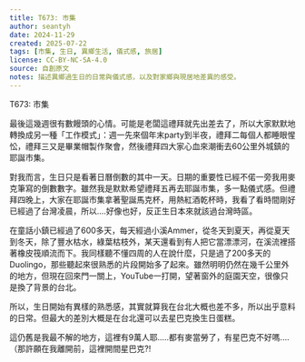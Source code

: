 ```yaml
---
title: T673: 市集
author: seantyh
date: 2024-11-29
created: 2025-07-22
tags: [市集, 生日, 異鄉生活, 儀式感, 旅居]
license: CC-BY-NC-SA-4.0
source: 自創原文
notes: 描述異鄉過生日的日常與儀式感，以及對家鄉與現居地差異的感受。
---
```

T673: 市集

最後這幾週很有數饅頭的心情。可能是老闆這禮拜就先出差去了，所以大家默默地轉換成另一種「工作模式」：週一先來個年末party到半夜，禮拜二每個人都睡眼惺忪，禮拜三又是畢業帽製作聚會，然後禮拜四大家心血來潮衝去60公里外城鎮的耶誕市集。

對我而言，生日只是看著日曆倒數的其中一天。日期的重要性已經不偌一旁我用麥克筆寫的倒數數字。雖然我是默默希望禮拜五再去耶誕市集，多一點儀式感。但禮拜四晚上，大家在耶誕市集拿著聖誕馬克杯，用熱紅酒乾杯時，我看了看時間剛好已經過了台灣凌晨，所以....好像也好，反正生日本來就該過台灣時區。

在童話小鎮已經過了600多天，每天經過小溪Ammer，從冬天到夏天，再從夏天到冬天，除了豐水枯水，綠葉枯枝外，某天還看到有人把它當漂漂河，在溪流裡搭著橡皮筏順流而下。我同樣聽不懂四周的人在說什麼，只是過了200多天的Duolingo，那些聽起來很熟悉的片段開始多了起來。雖然明明仍然在幾千公里外的地方，但現在回來門一關上，YouTube一打開，望著窗外的庭園天空，很像只是換了背景的台北。

所以，生日開始有異樣的熟悉感，其實就算我在台北大概也差不多，所以出乎意料的日常。但最大的差別大概是在台北還可以去星巴克換生日蛋糕。

這仍舊是我最不解的地方，這裡有9萬人耶.....都有麥當勞了，有星巴克不好嗎....（那許願在我離開前，這裡開間星巴克?!